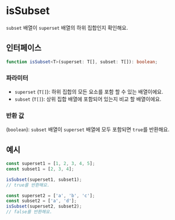 # isSubset

`subset` 배열이 `superset` 배열의 하위 집합인지 확인해요.

## 인터페이스

```typescript
function isSubset<T>(superset: T[], subset: T[]): boolean;
```

### 파라미터

- `superset` (`T[]`): 하위 집합의 모든 요소를 포함 할 수 있는 배열이에요.
- `subset` (`T[]`): 상위 집합 배열에 포함되어 있는지 비교 할 배열이에요.

### 반환 값

(`boolean`): `subset` 배열이 `superset` 배열에 모두 포함되면 `true`를 반환해요.

## 예시

```typescript
const superset1 = [1, 2, 3, 4, 5];
const subset1 = [2, 3, 4];

isSubset(superset1, subset1);
// true를 반환해요.

const superset2 = ['a', 'b', 'c'];
const subset2 = ['a', 'd'];
isSubset(superset2, subset2);
// false를 반환해요.
```
